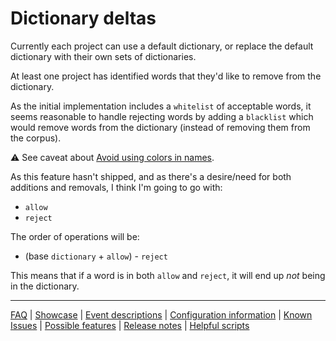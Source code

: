 # Dictionary deltas

Currently each project can use a default dictionary, or replace the default dictionary with their own sets of dictionaries.

At least one project has identified words that they'd like to remove from the dictionary.

As the initial implementation includes a `whitelist` of acceptable words, it seems reasonable to handle rejecting words by adding a `blacklist` which would remove words from the dictionary (instead of removing them from the corpus).

⚠️ See caveat about [Avoid using colors in names](./Feature:-Expectlist.md).

As this feature hasn't shipped, and as there's a desire/need for both additions and removals, I think I'm going to go with:

* `allow`
* `reject`

The order of operations will be:
* (base `dictionary` + `allow`) - `reject`

This means that if a word is in both `allow` and `reject`, it will end up *not* being in the dictionary.

---
[FAQ](FAQ.md) | [Showcase](Showcase.md) | [Event descriptions](Event-descriptions.md) | [Configuration information](Configuration-information.md) | [Known Issues](Known-Issues.md) | [Possible features](Possible-features.md) | [Release notes](Release-notes.md) | [Helpful scripts](Helpful-scripts.md)
